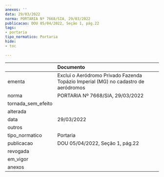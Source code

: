 ```yaml
---
anexos: ''
data: 29/03/2022
norma: PORTARIA Nº 7668/SIA, 29/03/2022
publicacao: DOU 05/04/2022, Seção 1, pág.22
tags:
- portaria
tipo_normatico: Portaria
hide: 
- toc 
 
---
```


|                    | Documento                                                                          |
|:-------------------|:-----------------------------------------------------------------------------------|
| ementa             | Exclui o Aeródromo Privado Fazenda Topázio Imperial (MG) no cadastro de aeródromos |
| norma              | PORTARIA Nº 7668/SIA, 29/03/2022                                                   |
| tornada_sem_efeito |                                                                                    |
| alterada           |                                                                                    |
| data               | 29/03/2022                                                                         |
| outros             |                                                                                    |
| tipo_normatico     | Portaria                                                                           |
| publicacao         | DOU 05/04/2022, Seção 1, pág.22                                                    |
| revogada           |                                                                                    |
| em_vigor           |                                                                                    |
| anexos             |                                                                                    |